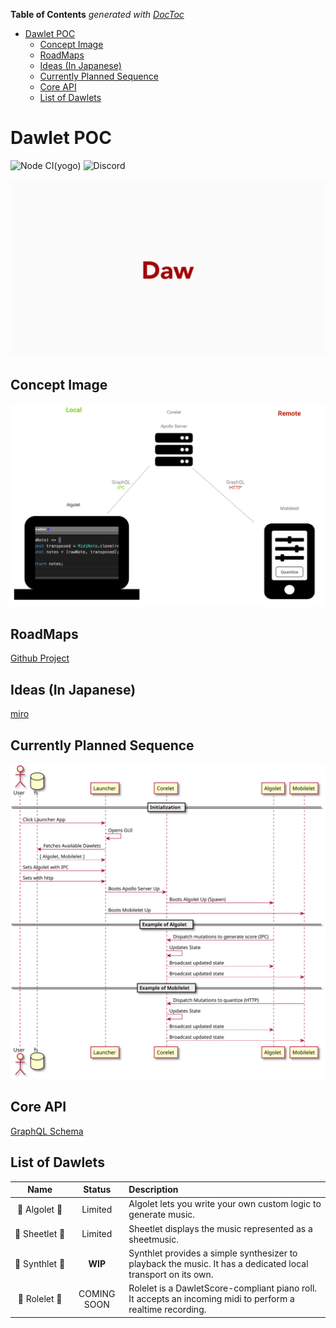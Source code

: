 <!-- START doctoc generated TOC please keep comment here to allow auto update -->
<!-- DON'T EDIT THIS SECTION, INSTEAD RE-RUN doctoc TO UPDATE -->
**Table of Contents**  *generated with [DocToc](https://github.com/thlorenz/doctoc)*

- [Dawlet POC](#dawlet-poc)
  - [Concept Image](#concept-image)
  - [RoadMaps](#roadmaps)
  - [Ideas (In Japanese)](#ideas-in-japanese)
  - [Currently Planned Sequence](#currently-planned-sequence)
  - [Core API](#core-api)
  - [List of Dawlets](#list-of-dawlets)

<!-- END doctoc generated TOC please keep comment here to allow auto update -->

# Dawlet POC

![Node CI(yogo)](https://github.com/dawlet-team/dawlet-poc/workflows/Node%20CI(yogo)/badge.svg)
![Discord](https://img.shields.io/discord/695758741655519273?color=%23606abb&label=Discord&style=appyor)

![dawlet-logo](./assets/dawlet-logo-animation.gif)

## Concept Image

![concept](./assets/dawlet-poc-concept.png)

## RoadMaps

[Github Project](https://github.com/orgs/dawlet-team/projects/1)

## Ideas (In Japanese)

[miro](https://miro.com/app/board/o9J_ku1DEhQ=/)

## Currently Planned Sequence

![sequence](./assets/sequence.svg)

## Core API

[GraphQL Schema](https://dawlet-schema.now.sh/)

## List of Dawlets

|           Name           |   Status    | Description                                                                                                  |
| :----------------------: | :---------: | :----------------------------------------------------------------------------------------------------------- |
| 🚀&#160;Algolet&#160;🚀  |   Limited   | Algolet lets you write your own custom logic to generate music.                                              |
| 🎼&#160;Sheetlet&#160;🎼 |   Limited   | Sheetlet displays the music represented as a sheetmusic.                                                     |
| 🎸&#160;Synthlet&#160;🎸 | **WIP** | Synthlet provides a simple synthesizer to playback the music. It has a dedicated local transport on its own. |
| 🎹&#160;Rolelet&#160;🎹  | COMING SOON | Rolelet is a DawletScore-compliant piano roll. It accepts an incoming midi to perform a realtime recording.  |
